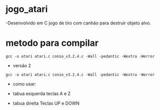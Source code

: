 # jogo_atari

-Desenvolvido em C jogo de tiro com canhão para destruir objeto alvo.

# metodo para compilar

`````
gcc -o atari atari.c conio_v3.2.4.c -Wall -pedantic -Wextra -Werror 
`````

- versão 2

`````
gcc -o atari atari.c conio_v3.2.4.c -Wall -pedantic -Wextra -Werror 
`````

- como usar:

* tabua esquerda teclas A e Z

* tabua direita Teclas UP e DOWN